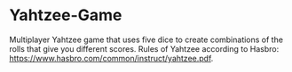 # Yahtzee-Game

Multiplayer Yahtzee game that uses five dice to create combinations of the rolls that give you different scores. Rules of Yahtzee according to Hasbro: https://www.hasbro.com/common/instruct/yahtzee.pdf. 
